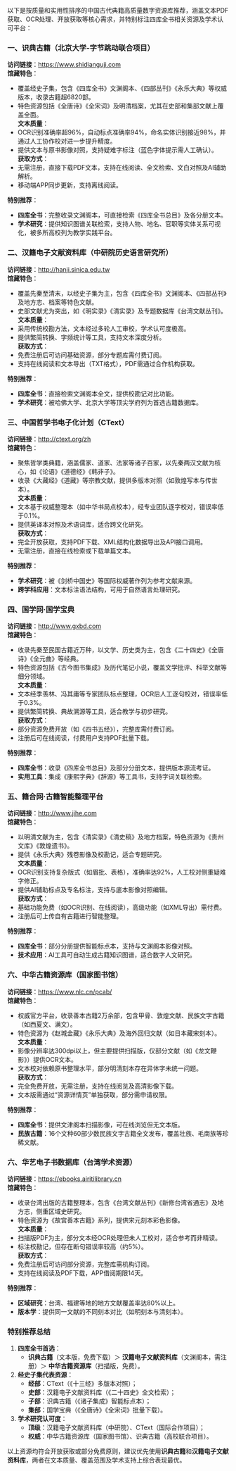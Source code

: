 以下是按质量和实用性排序的中国古代典籍高质量数字资源库推荐，涵盖文本PDF获取、OCR处理、开放获取等核心需求，并特别标注四库全书相关资源及学术认可平台：

### 一、识典古籍（北京大学-字节跳动联合项目）
**访问链接**：https://www.shidianguji.com  
**馆藏特色**：  
- 覆盖经史子集，包含《四库全书》文渊阁本、《四部丛刊》《永乐大典》等权威版本，收录古籍超6820部。  
- 特色资源包括《全唐诗》《全宋词》及明清档案，尤其在史部和集部文献上覆盖全面。  
**文本质量**：  
- OCR识别准确率超96%，自动标点准确率94%，命名实体识别接近98%，并通过人工协作校对进一步提升精度。  
- 提供文本与原书影像对照，支持疑难字标注（蓝色字体提示需人工确认）。  
**获取方式**：  
- 无需注册，直接下载PDF文本，支持在线阅读、全文检索、文白对照及AI辅助解析。  
- 移动端APP同步更新，支持离线阅读。  

**特别推荐**：  
- **四库全书**：完整收录文渊阁本，可直接检索《四库全书总目》及各分册文本。  
- **学术研究**：提供知识图谱关联检索，支持人物、地名、官职等实体关系可视化，被多所高校列为教学实践平台。

### 二、汉籍电子文献资料库（中研院历史语言研究所）
**访问链接**：http://hanji.sinica.edu.tw  
**馆藏特色**：  
- 覆盖先秦至清末，以经史子集为主，包含《四库全书》文渊阁本、《四部丛刊》及地方志、档案等特色文献。  
- 史部文献尤为突出，如《明实录》《清实录》及专题数据库《台湾文献丛刊》。  
**文本质量**：  
- 采用传统校勘方法，文本经过多轮人工审校，学术认可度极高。  
- 提供繁简转换、字频统计等工具，支持文本深度分析。  
**获取方式**：  
- 免费注册后可访问基础资源，部分专题库需付费订阅。  
- 支持在线阅读和文本导出（TXT格式），PDF需通过合作机构获取。  

**特别推荐**：  
- **四库全书**：直接检索文渊阁本全文，提供校勘记对比功能。  
- **学术研究**：被哈佛大学、北京大学等顶尖学府列为首选古籍数据库。

### 三、中国哲学书电子化计划（CText）
**访问链接**：http://ctext.org/zh  
**馆藏特色**：  
- 聚焦哲学类典籍，涵盖儒家、道家、法家等诸子百家，以先秦两汉文献为核心，如《论语》《道德经》《韩非子》。  
- 收录《大藏经》《道藏》等宗教文献，提供多版本对照（如敦煌写本与传世本）。  
**文本质量**：  
- 文本基于权威整理本（如中华书局点校本），经专业团队逐字校对，错误率低于0.1%。  
- 提供英译本对照及术语词库，适合跨文化研究。  
**获取方式**：  
- 完全开放获取，支持PDF下载、XML结构化数据导出及API接口调用。  
- 无需注册，直接在线检索或下载单篇文本。  

**特别推荐**：  
- **学术研究**：被《剑桥中国史》等国际权威著作列为参考文献来源。  
- **跨学科应用**：文本标注语法结构，可用于自然语言处理研究。

### 四、国学网·国学宝典
**访问链接**：http://www.gxbd.com  
**馆藏特色**：  
- 收录先秦至民国古籍近万种，以文学、历史类为主，包含《二十四史》《全唐诗》《全元曲》等经典。  
- 特色资源包括《古今图书集成》及历代笔记小说，覆盖文学批评、科举文献等细分领域。  
**文本质量**：  
- 文本经季羡林、冯其庸等专家团队标点整理，OCR后人工逐句校对，错误率低于0.3%。  
- 提供繁简转换、典故溯源等工具，适合教学与初步研究。  
**获取方式**：  
- 部分资源免费开放（如《四书五经》），完整库需付费订阅。  
- 注册后可在线阅读，付费用户支持PDF批量下载。  

**特别推荐**：  
- **四库全书**：收录《四库全书总目》及部分分册文本，提供版本源流考证。  
- **实用工具**：集成《康熙字典》《辞源》等工具书，支持字词关联检索。

### 五、籍合网·古籍智能整理平台
**访问链接**：http://www.jihe.com  
**馆藏特色**：  
- 以明清文献为主，包含《清实录》《清史稿》及地方档案，特色资源为《贵州文库》《敦煌遗书》。  
- 提供《永乐大典》残卷影像及校勘记，适合专题研究。  
**文本质量**：  
- OCR识别支持复杂版式（如眉批、表格），准确率达92%，人工校对侧重疑难字修正。  
- 提供AI辅助标点及专名标注，支持与底本影像对照编辑。  
**获取方式**：  
- 基础功能免费（如OCR识别、在线阅读），高级功能（如XML导出）需付费。  
- 注册后可上传自有古籍进行智能整理。  

**特别推荐**：  
- **四库全书**：部分分册提供智能标点本，支持与文渊阁本影像对照。  
- **技术应用**：AI工具可自动生成古籍知识图谱，适合数字人文研究。

### 六、中华古籍资源库（国家图书馆）
**访问链接**：https://www.nlc.cn/pcab/  
**馆藏特色**：  
- 权威官方平台，收录善本古籍2万余部，包含甲骨、敦煌文献、民族文字古籍（如西夏文、满文）。  
- 特色资源为《赵城金藏》《永乐大典》及海外回归文献（如日本藏宋刻本）。  
**文本质量**：  
- 影像分辨率达300dpi以上，但主要提供扫描版，仅部分文献（如《龙文鞭影》）提供OCR文本。  
- 文本校对依赖原书整理水平，部分明清刻本存在异体字未统一问题。  
**获取方式**：  
- 完全免费开放，无需注册，支持在线阅览及高清影像下载。  
- 文本版需通过“资源详情页”单独获取，部分需申请权限。  

**特别推荐**：  
- **四库全书**：提供文津阁本扫描影像，可在线浏览但无文本版。  
- **民族古籍**：16个文种60部少数民族文字古籍全文发布，覆盖壮族、毛南族等珍稀文献。

### 六、华艺电子书数据库（台湾学术资源）
**访问链接**：https://ebooks.airitilibrary.cn  
**馆藏特色**：  
- 收录台湾出版的古籍整理本，包含《台湾文献丛刊》《新修台湾省通志》及地方志，侧重区域史研究。  
- 特色资源为《故宫善本古籍》系列，提供宋元刻本彩色影像。  
**文本质量**：  
- 扫描版PDF为主，部分文本经OCR处理但未人工校对，适合参考而非精读。  
- 标注校勘记，但存在断句错误率较高（约5%）。  
**获取方式**：  
- 免费注册后可访问部分资源，完整库需机构订阅。  
- 支持在线阅读及PDF下载，APP借阅期限14天。  

**特别推荐**：  
- **区域研究**：台湾、福建等地的地方文献覆盖率达80%以上。  
- **版本学**：提供同一文献的不同刻本对比（如明刻本与清刻本）。

### 特别推荐总结
1. **四库全书首选**：  
   - **识典古籍**（文本版，免费下载）＞ **汉籍电子文献资料库**（文渊阁本，需注册）＞ **中华古籍资源库**（扫描版，免费）。  
2. **经史子集代表资源**：  
   - **经部**：CText（《十三经》多版本对照）；  
   - **史部**：汉籍电子文献资料库（《二十四史》全文检索）；  
   - **子部**：识典古籍（《诸子集成》智能标点本）；  
   - **集部**：国学宝典（《全唐诗》《全宋词》批量下载）。  
3. **学术研究认可度**：  
   - **顶级**：汉籍电子文献资料库（中研院）、CText（国际合作项目）；  
   - **权威**：中华古籍资源库（国家图书馆）、识典古籍（高校联合项目）。  

以上资源均符合开放获取或部分免费原则，建议优先使用**识典古籍**和**汉籍电子文献资料库**，两者在文本质量、覆盖范围及学术支持上综合表现最优。